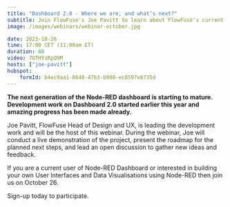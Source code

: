 ```yaml
---
title: "Dashboard 2.0 - Where we are, and what’s next?"
subtitle: Join FlowFuse's Joe Pavitt to learn about FlowFuse's current development work to update Node-RED Dashboard project.
image: /images/webinars/webinar-october.jpg

date: 2023-10-26
time: 17:00 CET (11:00am ET) 
duration: 60
video: 7GTHYzRpQ9M
hosts: ["joe-pavitt"]
hubspot:
    formId: b4ec9aa1-8648-47b3-b908-ec8597e8735d
---
```


**The next generation of the Node-RED dashboard is starting to mature. Development work on Dashboard 2.0 started earlier this year and amazing progress has been made already.**

<!--more-->

Joe Pavitt, FlowFuse Head of Design and UX, is leading the development work and will be the host of this webinar. During the webinar, Joe will conduct a live demonstration of the project, present the roadmap for the planned next steps, and lead an open discussion to gather new ideas and feedback.

If you are a current user of Node-RED Dashboard or interested in building your own User Interfaces and Data Visualisations using Node-RED then join us on October 26.

Sign-up today to participate.


